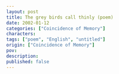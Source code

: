 ```yaml
---
layout: post
title: The grey birds call thinly (poem)
date: 2002-01-12
categories: ["Coincidence of Memory"]
characters: 
tags: ["poem", "English", "untitled"]
origin: ["Coincidence of Memory"]
pov: 
description: 
published: false
---
```


